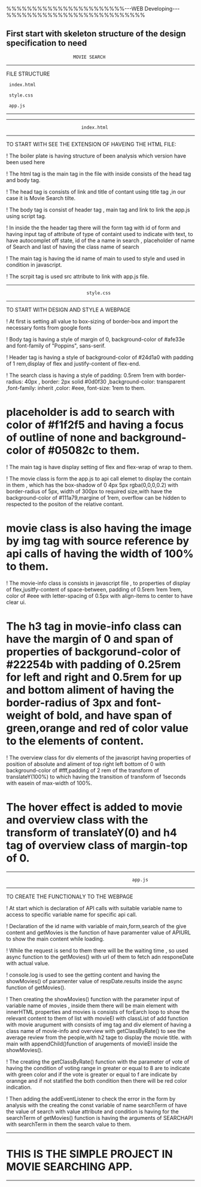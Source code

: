 %%%%%%%%%%%%%%%%%%%%%%%---WEB Developing---%%%%%%%%%%%%%%%%%%%%%%%%%%%

First start with skeleton structure of the design specification to need
----------------------------------------------------------------------
                             MOVIE SEARCH
----------------------------------------------------------------------
FILE STRUCTURE 

     index.html
     
     style.css
     
     app.js
-----------------------------------------------------------------------
-----------------------------------------------------------------------
                                index.html
-----------------------------------------------------------------------
TO START WITH SEE THE EXTENSION OF HAVEING THE HTML FILE:

! The boiler plate is having structure of been analysis which version have been used here

! The html tag is the main tag in the file with inside consists of the head tag and body tag.

! The head tag is consists of link and title of contant using title tag ,in our case it is Movie Search tilte.

! The body tag is consist of header tag , main tag and link to link the app.js using script tag.

! In inside the the header tag there will the form tag with id of form and having input tag of 
attribute of type of containt used to indicate with text, to have autocomplet off state, 
id of the a name in search , placeholder of name of Search and last of having the class name of search

! The main tag is having the id name of main to used to style and used in condition in javascript.

! The scrpit tag is used src attribute to link with app.js file.

-------------------------------------------------------------------------
                                  style.css
-------------------------------------------------------------------------
TO START WITH DESIGN AND STYLE A WEBPAGE

! At first is setting all value to box-sizing of border-box and import the necessary fonts from google fonts

! Body tag is having a style of  margin of 0, background-color of #afe33e and font-family of "Poppins", sans-serif.

! Header tag is having a style of background-color of #24d1a0 with padding of 1 rem,display of flex and justify-content of flex-end.

! The search class is having a style of padding: 0.5rem 1rem with border-radius: 40px , border: 2px solid #0d0f30 ,background-color: transparent ,font-family: inherit ,color: #eee,
font-size: 1rem to them.

  # placeholder is add to search with color of #f1f2f5 and having a focus of outline of none and background-color of #05082c to them.
  
    
! The main tag is have display setting of flex and flex-wrap of wrap to them.

! The movie class is form the app.js to api call elemet to display the contain in them , which has the box-shadow of 0 4px 5px rgba(0,0,0,0.2) with border-radius of 5px, width of 300px to required size,with have the background-color of #111a79,margine of 1rem, overflow can be hidden to respected to the positon of the relative contant.

  # movie class is also having the image by img tag with source reference by api calls of having the width of 100% to them.
        
! The movie-info class is consists in javascript file , to properties of display of flex,jusitfy-content of space-between, padding of 0.5rem 1rem 1rem, color of #eee with letter-spacing of 0.5px with align-items to center to have clear ui.

 # The h3 tag in movie-info class can have the margin of 0 and span of properties of backgorund-color of #22254b with padding of 0.25rem  for left and right and 0.5rem for up and bottom aliment of having the border-radius of 3px and font-weight of bold, and have span of green,orange and red of color value to the elements of content.

! The overview class for div elements of the javascript having properties of position of absolute and aliment of top right left bottom of 0 with background-color of #fff,padding of 2 rem of the transform of translateY(100%) to which having the transition of transform of 1seconds with easein of max-width of 100%.
 # The hover effect is added to movie and overview class with the transform of translateY(0) and h4 tag of overview class of margin-top of 0.
--------------------------------------------------------------------------------------------
                                                   app.js
--------------------------------------------------------------------------------------------
TO CREATE THE FUNCTIONALY TO THE WEBPAGE

! At start which is declaration of API calls with suitable variable name to access to specific variable name for specific api call.

! Declaration of the id name with variable of main,form,search of the give content and getMovies is the function of have paramenter value of APIURL to show the main content while loading.

! While the request is send to them there will be the waiting time , so used async function to the getMovies() with url of them to fetch adn responeDate with actual value.

! console.log is used to see the getting content and having the showMovies() of paramenter value of respDate.results inside the async function of getMovies().

! Then creating the showMovies() function with the parameter input of variable name of movies ,
 inside them there will be main element with innerHTML properties and movies is consists of forEarch loop to show the relevant content to them of list with movieEl with classList of add function with movie arugument with consists of img tag and div element of having a class name of movie-info and overview with getClassByRate() to see the average review from the people,with h2 tage to display the movie title. with main with appendChild()function of arugements of movieEl inside the showMovies().
 
! The creating the getClassByRate() function with the parameter of vote of having the condition of voting range in greater or equal to 8 are to  indicate with green color and if the vote is greater or equal to f are indicate by orannge and if not statified the both condition then there will be red color indication.

! Then adding the addEventListener to check the error in the form by analysis with the creating the const variable of name searchTerm of have the value of search with value attribute and condition is having for the searchTerm of getMovies() function is having the arguments of SEARCHAPI with searchTerm in them the search value to them.


----------------------------------------------------------------------------------------
# THIS IS THE SIMPLE PROJECT IN MOVIE SEARCHING APP.
---------------------------------------------------------------------------------------



